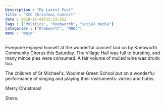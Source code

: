 ```yaml
---
Description : "My Latest Post"
title : "KCC Christmas Concert"
date : 2018-12-09T15:33:55Z
Tags : ["Politics", "Knebworth", "social media"]
Categories : ["Knebworth", "NHDC"]
menu : "main"
---
```



Everyone enjoyed himself at the wonderful concert laid on by Knebworth Community Chorus this Saturday. The Village Hall was full to bursting, and many mince pies were consumed. A fair volume of mulled wine was drunk too.

The children of St Michael's,  Woolmer Green School put on a wonderful performance of singing and playing their instruments: violins and flutes.

Merry Christmas!

Steve.  
